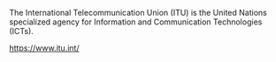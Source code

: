 The International Telecommunication Union (ITU) is the United Nations specialized agency for Information and Communication Technologies (ICTs). 

https://www.itu.int/
